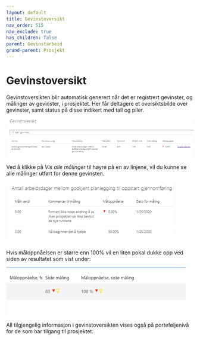 ```yaml
---
layout: default
title: Gevinstoversikt
nav_order: 515
nav_exclude: true
has_children: false
parent: Gevinstarbeid
grand-parent: Prosjekt
---
```


# Gevinstoversikt

Gevinstoversikten blir automatisk generert når det er registrert
gevinster, og målinger av gevinster, i prosjektet. Her får deltagere et oversiktsbilde over gevinster, samt status på disse indikert med tall og piler.

![](./media/image85.png)

Ved å klikke på *Vis alle målinger* til høyre på en av linjene, vil du kunne se alle målinger utført for denne gevinsten.

![](./media/image86.png)

Hvis måloppnåelsen er større enn 100% vil en liten pokal dukke opp ved siden av resultatet som vist under:

![](./media/image87.png)

All tilgjengelig informasjon i gevinstoversikten vises også på
porteføljenivå for de som har tilgang til prosjektet.